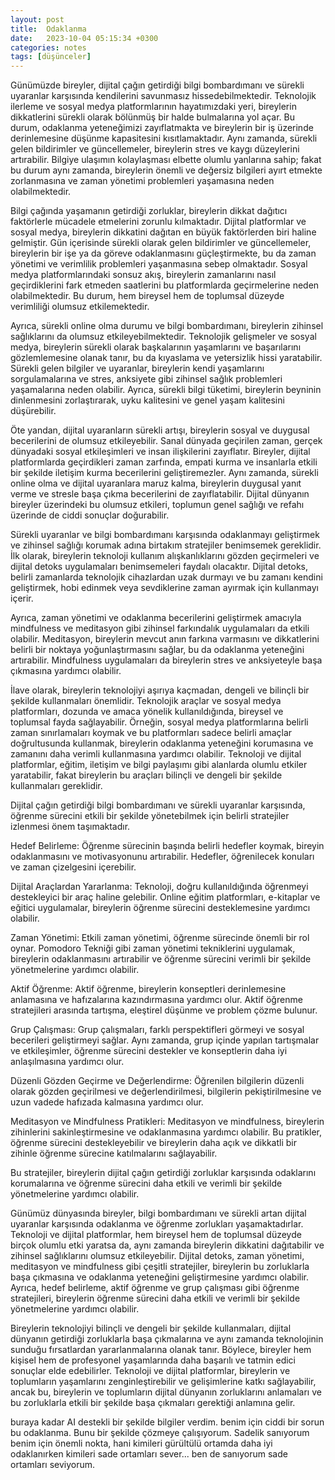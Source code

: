 ```yaml
---
layout: post
title:  Odaklanma
date:   2023-10-04 05:15:34 +0300
categories: notes
tags: [düşünceler]
---
```


Günümüzde bireyler, dijital çağın getirdiği bilgi bombardımanı ve sürekli uyaranlar karşısında kendilerini savunmasız hissedebilmektedir. Teknolojik ilerleme ve sosyal medya platformlarının hayatımızdaki yeri, bireylerin dikkatlerini sürekli olarak bölünmüş bir halde bulmalarına yol açar. Bu durum, odaklanma yeteneğimizi zayıflatmakta ve bireylerin bir iş üzerinde derinlemesine düşünme kapasitesini kısıtlamaktadır. Aynı zamanda, sürekli gelen bildirimler ve güncellemeler, bireylerin stres ve kaygı düzeylerini artırabilir. Bilgiye ulaşımın kolaylaşması elbette olumlu yanlarına sahip; fakat bu durum aynı zamanda, bireylerin önemli ve değersiz bilgileri ayırt etmekte zorlanmasına ve zaman yönetimi problemleri yaşamasına neden olabilmektedir.

Bilgi çağında yaşamanın getirdiği zorluklar, bireylerin dikkat dağıtıcı faktörlerle mücadele etmelerini zorunlu kılmaktadır. Dijital platformlar ve sosyal medya, bireylerin dikkatini dağıtan en büyük faktörlerden biri haline gelmiştir. Gün içerisinde sürekli olarak gelen bildirimler ve güncellemeler, bireylerin bir işe ya da göreve odaklanmasını güçleştirmekte, bu da zaman yönetimi ve verimlilik problemleri yaşanmasına sebep olmaktadır. Sosyal medya platformlarındaki sonsuz akış, bireylerin zamanlarını nasıl geçirdiklerini fark etmeden saatlerini bu platformlarda geçirmelerine neden olabilmektedir. Bu durum, hem bireysel hem de toplumsal düzeyde verimliliği olumsuz etkilemektedir.

Ayrıca, sürekli online olma durumu ve bilgi bombardımanı, bireylerin zihinsel sağlıklarını da olumsuz etkileyebilmektedir. Teknolojik gelişmeler ve sosyal medya, bireylerin sürekli olarak başkalarının yaşamlarını ve başarılarını gözlemlemesine olanak tanır, bu da kıyaslama ve yetersizlik hissi yaratabilir. Sürekli gelen bilgiler ve uyaranlar, bireylerin kendi yaşamlarını sorgulamalarına ve stres, anksiyete gibi zihinsel sağlık problemleri yaşamalarına neden olabilir. Ayrıca, sürekli bilgi tüketimi, bireylerin beyninin dinlenmesini zorlaştırarak, uyku kalitesini ve genel yaşam kalitesini düşürebilir.

Öte yandan, dijital uyaranların sürekli artışı, bireylerin sosyal ve duygusal becerilerini de olumsuz etkileyebilir. Sanal dünyada geçirilen zaman, gerçek dünyadaki sosyal etkileşimleri ve insan ilişkilerini zayıflatır. Bireyler, dijital platformlarda geçirdikleri zaman zarfında, empati kurma ve insanlarla etkili bir şekilde iletişim kurma becerilerini geliştiremezler. Aynı zamanda, sürekli online olma ve dijital uyaranlara maruz kalma, bireylerin duygusal yanıt verme ve stresle başa çıkma becerilerini de zayıflatabilir. Dijital dünyanın bireyler üzerindeki bu olumsuz etkileri, toplumun genel sağlığı ve refahı üzerinde de ciddi sonuçlar doğurabilir.

Sürekli uyaranlar ve bilgi bombardımanı karşısında odaklanmayı geliştirmek ve zihinsel sağlığı korumak adına birtakım stratejiler benimsemek gereklidir. İlk olarak, bireylerin teknoloji kullanım alışkanlıklarını gözden geçirmeleri ve dijital detoks uygulamaları benimsemeleri faydalı olacaktır. Dijital detoks, belirli zamanlarda teknolojik cihazlardan uzak durmayı ve bu zamanı kendini geliştirmek, hobi edinmek veya sevdiklerine zaman ayırmak için kullanmayı içerir.

Ayrıca, zaman yönetimi ve odaklanma becerilerini geliştirmek amacıyla mindfulness ve meditasyon gibi zihinsel farkındalık uygulamaları da etkili olabilir. Meditasyon, bireylerin mevcut anın farkına varmasını ve dikkatlerini belirli bir noktaya yoğunlaştırmasını sağlar, bu da odaklanma yeteneğini artırabilir. Mindfulness uygulamaları da bireylerin stres ve anksiyeteyle başa çıkmasına yardımcı olabilir.

İlave olarak, bireylerin teknolojiyi aşırıya kaçmadan, dengeli ve bilinçli bir şekilde kullanmaları önemlidir. Teknolojik araçlar ve sosyal medya platformları, dozunda ve amaca yönelik kullanıldığında, bireysel ve toplumsal fayda sağlayabilir. Örneğin, sosyal medya platformlarına belirli zaman sınırlamaları koymak ve bu platformları sadece belirli amaçlar doğrultusunda kullanmak, bireylerin odaklanma yeteneğini korumasına ve zamanını daha verimli kullanmasına yardımcı olabilir. Teknoloji ve dijital platformlar, eğitim, iletişim ve bilgi paylaşımı gibi alanlarda olumlu etkiler yaratabilir, fakat bireylerin bu araçları bilinçli ve dengeli bir şekilde kullanmaları gereklidir.

Dijital çağın getirdiği bilgi bombardımanı ve sürekli uyaranlar karşısında, öğrenme sürecini etkili bir şekilde yönetebilmek için belirli stratejiler izlenmesi önem taşımaktadır.

Hedef Belirleme: Öğrenme sürecinin başında belirli hedefler koymak, bireyin odaklanmasını ve motivasyonunu artırabilir. Hedefler, öğrenilecek konuları ve zaman çizelgesini içerebilir.

Dijital Araçlardan Yararlanma: Teknoloji, doğru kullanıldığında öğrenmeyi destekleyici bir araç haline gelebilir. Online eğitim platformları, e-kitaplar ve eğitici uygulamalar, bireylerin öğrenme sürecini desteklemesine yardımcı olabilir.

Zaman Yönetimi: Etkili zaman yönetimi, öğrenme sürecinde önemli bir rol oynar. Pomodoro Tekniği gibi zaman yönetimi tekniklerini uygulamak, bireylerin odaklanmasını artırabilir ve öğrenme sürecini verimli bir şekilde yönetmelerine yardımcı olabilir.

Aktif Öğrenme: Aktif öğrenme, bireylerin konseptleri derinlemesine anlamasına ve hafızalarına kazındırmasına yardımcı olur. Aktif öğrenme stratejileri arasında tartışma, eleştirel düşünme ve problem çözme bulunur.

Grup Çalışması: Grup çalışmaları, farklı perspektifleri görmeyi ve sosyal becerileri geliştirmeyi sağlar. Aynı zamanda, grup içinde yapılan tartışmalar ve etkileşimler, öğrenme sürecini destekler ve konseptlerin daha iyi anlaşılmasına yardımcı olur.

Düzenli Gözden Geçirme ve Değerlendirme: Öğrenilen bilgilerin düzenli olarak gözden geçirilmesi ve değerlendirilmesi, bilgilerin pekiştirilmesine ve uzun vadede hafızada kalmasına yardımcı olur.

Meditasyon ve Mindfulness Pratikleri: Meditasyon ve mindfulness, bireylerin zihinlerini sakinleştirmesine ve odaklanmasına yardımcı olabilir. Bu pratikler, öğrenme sürecini destekleyebilir ve bireylerin daha açık ve dikkatli bir zihinle öğrenme sürecine katılmalarını sağlayabilir.

Bu stratejiler, bireylerin dijital çağın getirdiği zorluklar karşısında odaklarını korumalarına ve öğrenme sürecini daha etkili ve verimli bir şekilde yönetmelerine yardımcı olabilir.

Günümüz dünyasında bireyler, bilgi bombardımanı ve sürekli artan dijital uyaranlar karşısında odaklanma ve öğrenme zorlukları yaşamaktadırlar. Teknoloji ve dijital platformlar, hem bireysel hem de toplumsal düzeyde birçok olumlu etki yaratsa da, aynı zamanda bireylerin dikkatini dağıtabilir ve zihinsel sağlıklarını olumsuz etkileyebilir. Dijital detoks, zaman yönetimi, meditasyon ve mindfulness gibi çeşitli stratejiler, bireylerin bu zorluklarla başa çıkmasına ve odaklanma yeteneğini geliştirmesine yardımcı olabilir. Ayrıca, hedef belirleme, aktif öğrenme ve grup çalışması gibi öğrenme stratejileri, bireylerin öğrenme sürecini daha etkili ve verimli bir şekilde yönetmelerine yardımcı olabilir.

Bireylerin teknolojiyi bilinçli ve dengeli bir şekilde kullanmaları, dijital dünyanın getirdiği zorluklarla başa çıkmalarına ve aynı zamanda teknolojinin sunduğu fırsatlardan yararlanmalarına olanak tanır. Böylece, bireyler hem kişisel hem de profesyonel yaşamlarında daha başarılı ve tatmin edici sonuçlar elde edebilirler. Teknoloji ve dijital platformlar, bireylerin ve toplumların yaşamlarını zenginleştirebilir ve gelişimlerine katkı sağlayabilir, ancak bu, bireylerin ve toplumların dijital dünyanın zorluklarını anlamaları ve bu zorluklarla etkili bir şekilde başa çıkmaları gerektiği anlamına gelir.

buraya kadar AI destekli bir şekilde bilgiler verdim. 
benim için ciddi bir sorun bu odaklanma. Bunu bir şekilde çözmeye çalışıyorum. Sadelik sanıyorum benim için önemli nokta, hani kimileri gürültülü ortamda daha iyi odaklanırken kimileri sade ortamları sever... ben de sanıyorum sade ortamları seviyorum.
